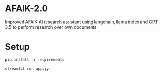 # AFAIK-2.0
Improved AFAIK AI research assistant using langchain, llama index and GPT 3.5 to perform research over own documents

# Setup
```python
pip install -r requirements
```
```python
streamlit run app.py
```


